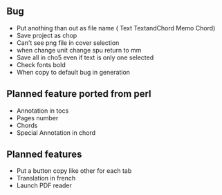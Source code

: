 
Bug
-----

- Put anothing than out as file name ( Text TextandChord Memo Chord)
- Save project as chop
- Can't see png file in cover selection
- when change unit change spu return to mm
- Save all in cho5 even if text is only one selected
- Check fonts bold
- When copy to default bug in generation

Planned feature ported from perl
--------------------------------

- Annotation in tocs
- Pages number
- Chords
- Special Annotation in chord


Planned features
------------------

- Put a button  copy like other for each tab
- Translation in french
- Launch PDF reader

